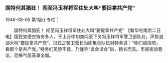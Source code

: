 ### 国特何其猖狂！  闯至冯玉祥将军住处大叫“要捉拿共产党”

1946-08-05
第1版()
专栏：

　　国特何其猖狂！
    闯至冯玉祥将军住处大叫“要捉拿共产党”
    【新华社南京二日电】国民党便衣特务多人，于上月中旬突闯至下关冯玉祥将军警卫部队处，声势汹汹大叫“要捉拿共产党”。冯氏之警卫营长当即集合队伍对特务说：“你们请找吧，看那个是共产党。”特务们见势不佳，乃连称“误会误会”后，扬长而去。市民街谈巷议，恐怖气氛笼罩全城。
